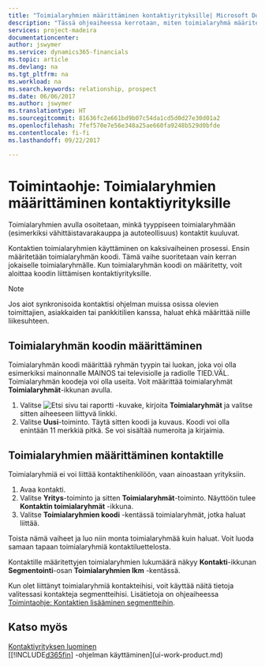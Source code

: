 ```yaml
---
title: "Toimialaryhmien määrittäminen kontaktiyrityksille| Microsoft Docs"
description: "Tässä ohjeaiheessa kerrotaan, miten toimialaryhmä määritetään ja miten sille sitten määritetään kontaktiryhmä, kuten vähittäistavarakauppa tai autoteollisuus."
services: project-madeira
documentationcenter: 
author: jswymer
ms.service: dynamics365-financials
ms.topic: article
ms.devlang: na
ms.tgt_pltfrm: na
ms.workload: na
ms.search.keywords: relationship, prospect
ms.date: 06/06/2017
ms.author: jswymer
ms.translationtype: HT
ms.sourcegitcommit: 81636fc2e661bd9b07c54da1cd5d0d27e30d01a2
ms.openlocfilehash: 7fef570e7e56e348a25ae660fa9248b529d0bfde
ms.contentlocale: fi-fi
ms.lasthandoff: 09/22/2017

---
```

# <a name="how-to-set-up-industry-groups-for-contact-companies"></a>Toimintaohje: Toimialaryhmien määrittäminen kontaktiyrityksille
Toimialaryhmien avulla osoitetaan, minkä tyyppiseen toimialaryhmään (esimerkiksi vähittäistavarakauppa ja autoteollisuus) kontaktit kuuluvat.

Kontaktien toimialaryhmien käyttäminen on kaksivaiheinen prosessi. Ensin määritetään toimialaryhmän koodi. Tämä vaihe suoritetaan vain kerran jokaiselle toimialaryhmälle. Kun toimialaryhmän koodi on määritetty, voit aloittaa koodin liittämisen kontaktiyrityksille.

> [!NOTE]  
>   Jos aiot synkronisoida kontaktisi ohjelman muissa osissa olevien toimittajien, asiakkaiden tai pankkitilien kanssa, haluat ehkä määrittää niille liikesuhteen.

## <a name="to-define-an-industry-group-code"></a>Toimialaryhmän koodin määrittäminen
Toimialaryhmän koodi määrittää ryhmän tyypin tai luokan, joka voi olla esimerkiksi mainonnalle MAINOS tai televisiolle ja radiolle TIED.VÄL. Toimialaryhmän koodeja voi olla useita. Voit määrittää toimialaryhmät **Toimialaryhmät**-ikkunan avulla.

1. Valitse ![Etsi sivu tai raportti](media/ui-search/search_small.png "Etsi sivu tai raportti -kuvake") -kuvake, kirjoita **Toimialaryhmät** ja valitse sitten aiheeseen liittyvä linkki.
2. Valitse **Uusi**-toiminto. Täytä sitten koodi ja kuvaus. Koodi voi olla enintään 11 merkkiä pitkä. Se voi sisältää numeroita ja kirjaimia.

## <a name="AssignIndustryGroupContact"></a> Toimialaryhmien määrittäminen kontaktille
Toimialaryhmiä ei voi liittää kontaktihenkilöön, vaan ainoastaan yrityksiin.

1. Avaa kontakti.
2. Valitse **Yritys**-toiminto ja sitten **Toimialaryhmät**-toiminto. Näyttöön tulee **Kontaktin toimialaryhmät** -ikkuna.
3. Valitse **Toimialaryhmien koodi** -kentässä toimialaryhmät, jotka haluat liittää.

Toista nämä vaiheet ja luo niin monta toimialaryhmää kuin haluat. Voit luoda samaan tapaan toimialaryhmiä kontaktiluettelosta.

Kontaktille määritettyjen toimialaryhmien lukumäärä näkyy **Kontakti**-ikkunan **Segmentointi**-osan **Toimialaryhmien lkm** -kentässä.

Kun olet liittänyt toimialaryhmiä kontakteihisi, voit käyttää näitä tietoja valitessasi kontakteja segmentteihisi. Lisätietoja on ohjeaiheessa [Toimintaohje: Kontaktien lisääminen segmentteihin](marketing-add-contact-segment.md).

## <a name="see-also"></a>Katso myös
[Kontaktiyrityksen luominen](marketing-create-contact-companies.md)  
[[!INCLUDE[d365fin](includes/d365fin_md.md)] -ohjelman käyttäminen](ui-work-product.md)

